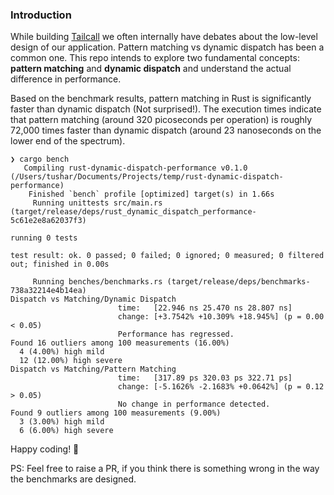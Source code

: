 ### Introduction

While building [Tailcall] we often internally have debates about the low-level design of our application. Pattern matching vs dynamic dispatch has been a common one. This repo intends to explore two fundamental concepts: **pattern matching** and **dynamic dispatch** and understand the actual difference in performance.

[Tailcall]: https://github.com/tailcallhq/tailcall

Based on the benchmark results, pattern matching in Rust is significantly faster than dynamic dispatch (Not surprised!). The execution times indicate that pattern matching (around 320 picoseconds per operation) is roughly 72,000 times faster than dynamic dispatch (around 23 nanoseconds on the lower end of the spectrum).

```
❯ cargo bench
   Compiling rust-dynamic-dispatch-performance v0.1.0 (/Users/tushar/Documents/Projects/temp/rust-dynamic-dispatch-performance)
    Finished `bench` profile [optimized] target(s) in 1.66s
     Running unittests src/main.rs (target/release/deps/rust_dynamic_dispatch_performance-5c61e2e8a62037f3)

running 0 tests

test result: ok. 0 passed; 0 failed; 0 ignored; 0 measured; 0 filtered out; finished in 0.00s

     Running benches/benchmarks.rs (target/release/deps/benchmarks-738a32214e4b14ea)
Dispatch vs Matching/Dynamic Dispatch
                        time:   [22.946 ns 25.470 ns 28.807 ns]
                        change: [+3.7542% +10.309% +18.945%] (p = 0.00 < 0.05)
                        Performance has regressed.
Found 16 outliers among 100 measurements (16.00%)
  4 (4.00%) high mild
  12 (12.00%) high severe
Dispatch vs Matching/Pattern Matching
                        time:   [317.89 ps 320.03 ps 322.71 ps]
                        change: [-5.1626% -2.1683% +0.0642%] (p = 0.12 > 0.05)
                        No change in performance detected.
Found 9 outliers among 100 measurements (9.00%)
  3 (3.00%) high mild
  6 (6.00%) high severe
```

Happy coding! 🦀

PS: Feel free to raise a PR, if you think there is something wrong in the way the benchmarks are designed.
